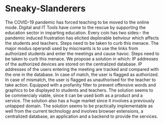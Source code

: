 # Sneaky-Slanderers
The COVID-19 pandemic has forced teaching to be moved to the online mode. Digital and IT Tools have come to the rescue by supporting the education sector in imparting education. Every coin has two sides:- the pandemic induced frustration has elicited deplorable behviour which affects the students and teachers. Steps need to be taken to curb this menace. The major modus operandi used by miscreants is to use the links from authorized students and enter the meetings and cause havoc. Steps need to be taken to curb this menace. We propose a solution in which: 
IP addresses of the authorized devices are stored on the centralized database. 
IP addresses of the users entering the meeting are tracked and compared with the one in the database.
In case of match, the user is flagged as authorized. 
In case of mismatch, the user is flagged as unauthorised for the teacher to take action.
Equipped with a profanity filter to prevent offensive words and graphics to be displayed to students and teachers. 
The solution seems to be commercialy viable, since it can be used both as a product and a service. The solution also has a huge market since it involves a previously untapped domain. The solution seems to be practically implementable as well from the current technology and involves browser extensions, a centralized database, an application and a backend to provide the services. 
